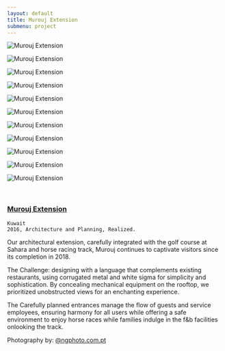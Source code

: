 ```yaml
---
layout: default
title: Murouj Extension
submenu: project
---
```


![Murouj Extension](/works/05_murouj-extension/01-min.jpg)

![Murouj Extension](/works/05_murouj-extension/02-min.jpg)

![Murouj Extension](/works/05_murouj-extension/03-min.jpg)

![Murouj Extension](/works/05_murouj-extension/04-min.jpg)

![Murouj Extension](/works/05_murouj-extension/05-min.jpg)

![Murouj Extension](/works/05_murouj-extension/06-min.jpg)

![Murouj Extension](/works/05_murouj-extension/07-min.jpg)

![Murouj Extension](/works/05_murouj-extension/08-min.jpg)

![Murouj Extension](/works/05_murouj-extension/09-min.jpg)

![Murouj Extension](/works/05_murouj-extension/10-min.jpg)

![Murouj Extension](/works/05_murouj-extension/11-min.jpg)

<br id="scr-to-here" />

### [Murouj Extension](#navigation-content)

	Kuwait
	2016, Architecture and Planning, Realized.

Our architectural extension, carefully integrated with the golf course at Sahara and horse racing track, Murouj continues to captivate visitors since its completion in 2018.

The Challenge: designing with a language that complements existing restaurants, using corrugated metal and white sigma for simplicity and sophistication. By concealing mechanical equipment on the rooftop, we prioritized unobstructed views for an enchanting experience.

The Carefully planned entrances manage the flow of guests and service employees, ensuring harmony for all users while offering a safe environment to enjoy horse races while families indulge in the f&b facilities onlooking the track.


Photography by: [@ngphoto.com.pt](https://www.instagram.com/ngphoto.com.pt)